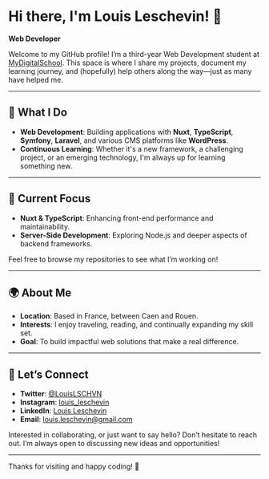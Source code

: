# Hi there, I'm Louis Leschevin! 👋

**Web Developer**

Welcome to my GitHub profile! I’m a third-year Web Development student at [MyDigitalSchool](https://mydigitalschool.com). This space is where I share my projects, document my learning journey, and (hopefully) help others along the way—just as many have helped me.

---

## 🔎 What I Do

- **Web Development**: Building applications with **Nuxt**, **TypeScript**, **Symfony**, **Laravel**, and various CMS platforms like **WordPress**.  
- **Continuous Learning**: Whether it's a new framework, a challenging project, or an emerging technology, I'm always up for learning something new.

---

## 🚀 Current Focus
- **Nuxt & TypeScript**: Enhancing front-end performance and maintainability.  
- **Server-Side Development**: Exploring Node.js and deeper aspects of backend frameworks.  

Feel free to browse my repositories to see what I’m working on!

---

## 🌍 About Me

- **Location**: Based in France, between Caen and Rouen.  
- **Interests**: I enjoy traveling, reading, and continually expanding my skill set.  
- **Goal**: To build impactful web solutions that make a real difference.

---

## 🤝 Let’s Connect
- **Twitter**: [@LouisLSCHVN](https://twitter.com/LouisLSCHVN)  
- **Instagram**: [louis_leschevin](https://www.instagram.com/louis_leschevin/)  
- **LinkedIn**: [Louis Leschevin](https://www.linkedin.com/in/louis-leschevin/)  
- **Email**: [louis.leschevin@gmail.com](mailto:louis.leschevin@gmail.com)

Interested in collaborating, or just want to say hello? Don’t hesitate to reach out. I’m always open to discussing new ideas and opportunities!

---

Thanks for visiting and happy coding! 🚀
